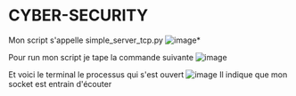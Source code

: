 ﻿# CYBER-SECURITY


Mon script s'appelle simple_server_tcp.py
![image](https://github.com/user-attachments/assets/7f0bb775-70ae-4e17-ac6c-2739cc4bd54a)*

Pour run mon script je tape la commande suivante
![image](https://github.com/user-attachments/assets/e2105939-f8dd-4b21-a0fe-947c69539823)

Et voici le terminal le processus qui s'est ouvert
![image](https://github.com/user-attachments/assets/b90dbdfc-4702-4e3d-bd6c-19fdf04a03d4)
Il indique que mon socket est entrain d'écouter

